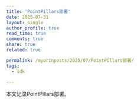 ```yaml
---
title: 'PointPillars部署'
date: 2025-07-31
layout: single
author_profile: true
read_time: true
comments: true
share: true
related: true

permalink: /myorinposts/2025/07/PointPillars部署/
tags:
  - sdk

---
```



本文记录PointPillars部署。   
